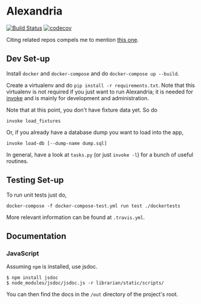 # Alexandria

[![Build Status](https://travis-ci.org/skytreader/alexandria.svg?branch=master)](https://travis-ci.org/skytreader/alexandria)
[![codecov](https://codecov.io/gh/skytreader/alexandria/branch/master/graph/badge.svg)](https://codecov.io/gh/skytreader/alexandria)

Citing related repos compels me to mention [this one](https://github.com/skytreader/Librarian).

## Dev Set-up

Install `docker` and `docker-compose` and do `docker-compose up --build`.

Create a virtualenv and do `pip install -r requirements.txt`. Note that this
virtualenv is not required if you just want to run Alexandria; it is needed for
[invoke](http://www.pyinvoke.org/) and is mainly for development and
administration.

Note that at this point, you don't have fixture data yet. So do

    invoke load_fixtures

Or, if you already have a database dump you want to load into the app,

    invoke load-db [--dump-name dump.sql]

In general, have a look at `tasks.py` (or just `invoke -l`) for a bunch of
useful routines.

## Testing Set-up

To run unit tests just do,

    docker-compose -f docker-compose-test.yml run test ./dockertests

More relevant information can be found at `.travis.yml`.

## Documentation

### JavaScript

Assuming `npm` is installed, use jsdoc.

    $ npm install jsdoc
    $ node_modules/jsdoc/jsdoc.js -r librarian/static/scripts/

You can then find the docs in the `/out` directory of the project's root.

